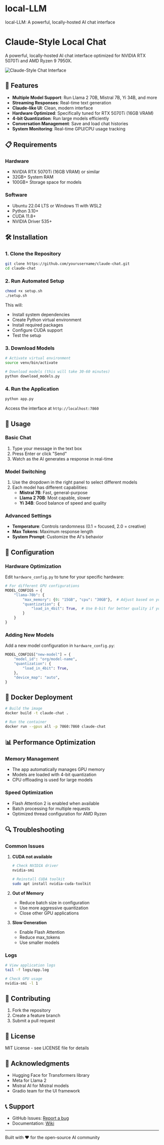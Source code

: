 # local-LLM
local-LLM: A powerful, locally-hosted AI chat interface
# Claude-Style Local Chat

A powerful, locally-hosted AI chat interface optimized for NVIDIA RTX 5070Ti and AMD Ryzen 9 7950X.

![Claude-Style Chat Interface](screenshots/interface.png)

## 🚀 Features

- **Multiple Model Support**: Run Llama 2 70B, Mistral 7B, Yi 34B, and more
- **Streaming Responses**: Real-time text generation
- **Claude-like UI**: Clean, modern interface
- **Hardware Optimized**: Specifically tuned for RTX 5070Ti (16GB VRAM)
- **4-bit Quantization**: Run large models efficiently
- **Conversation Management**: Save and load chat histories
- **System Monitoring**: Real-time GPU/CPU usage tracking

## 📋 Requirements

### Hardware
- NVIDIA RTX 5070Ti (16GB VRAM) or similar
- 32GB+ System RAM
- 100GB+ Storage space for models

### Software
- Ubuntu 22.04 LTS or Windows 11 with WSL2
- Python 3.10+
- CUDA 11.8+
- NVIDIA Driver 535+

## 🛠️ Installation

### 1. Clone the Repository
```bash
git clone https://github.com/yourusername/claude-chat.git
cd claude-chat
```

### 2. Run Automated Setup
```bash
chmod +x setup.sh
./setup.sh
```

This will:
- Install system dependencies
- Create Python virtual environment
- Install required packages
- Configure CUDA support
- Test the setup

### 3. Download Models
```bash
# Activate virtual environment
source venv/bin/activate

# Download models (this will take 30-60 minutes)
python download_models.py
```

### 4. Run the Application
```bash
python app.py
```

Access the interface at `http://localhost:7860`

## 📱 Usage

### Basic Chat
1. Type your message in the text box
2. Press Enter or click "Send"
3. Watch as the AI generates a response in real-time

### Model Switching
1. Use the dropdown in the right panel to select different models
2. Each model has different capabilities:
   - **Mistral 7B**: Fast, general-purpose
   - **Llama 2 70B**: Most capable, slower
   - **Yi 34B**: Good balance of speed and quality

### Advanced Settings
- **Temperature**: Controls randomness (0.1 = focused, 2.0 = creative)
- **Max Tokens**: Maximum response length
- **System Prompt**: Customize the AI's behavior

## 🔧 Configuration

### Hardware Optimization

Edit `hardware_config.py` to tune for your specific hardware:

```python
# For different GPU configurations
MODEL_CONFIGS = {
    "llama-70b": {
        "max_memory": {0: "15GB", "cpu": "30GB"},  # Adjust based on your VRAM
        "quantization": {
            "load_in_4bit": True,  # Use 8-bit for better quality if you have more VRAM
        }
    }
}
```

### Adding New Models

Add a new model configuration in `hardware_config.py`:

```python
MODEL_CONFIGS["new-model"] = {
    "model_id": "org/model-name",
    "quantization": {
        "load_in_4bit": True,
    },
    "device_map": "auto",
}
```

## 🐳 Docker Deployment

```bash
# Build the image
docker build -t claude-chat .

# Run the container
docker run --gpus all -p 7860:7860 claude-chat
```

## 📊 Performance Optimization

### Memory Management
- The app automatically manages GPU memory
- Models are loaded with 4-bit quantization
- CPU offloading is used for large models

### Speed Optimization
- Flash Attention 2 is enabled when available
- Batch processing for multiple requests
- Optimized thread configuration for AMD Ryzen

## 🔍 Troubleshooting

### Common Issues

1. **CUDA not available**
   ```bash
   # Check NVIDIA driver
   nvidia-smi
   
   # Reinstall CUDA toolkit
   sudo apt install nvidia-cuda-toolkit
   ```

2. **Out of Memory**
   - Reduce batch size in configuration
   - Use more aggressive quantization
   - Close other GPU applications

3. **Slow Generation**
   - Enable Flash Attention
   - Reduce max_tokens
   - Use smaller models

### Logs
```bash
# View application logs
tail -f logs/app.log

# Check GPU usage
nvidia-smi -l 1
```

## 🤝 Contributing

1. Fork the repository
2. Create a feature branch
3. Submit a pull request

## 📄 License

MIT License - see LICENSE file for details

## 🙏 Acknowledgments

- Hugging Face for Transformers library
- Meta for Llama 2
- Mistral AI for Mistral models
- Gradio team for the UI framework

## 📞 Support

- GitHub Issues: [Report a bug](https://github.com/yourusername/claude-chat/issues)
- Documentation: [Wiki](https://github.com/yourusername/claude-chat/wiki)

---

Built with ❤️ for the open-source AI community
